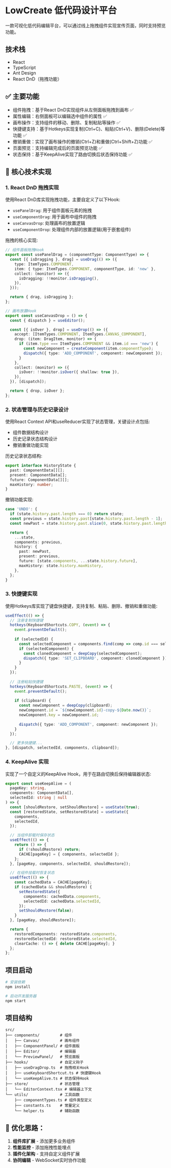 # LowCreate 低代码设计平台

一款可视化低代码编辑平台，可以通过线上拖拽组件实现宣传页面，同时支持预览功能。

## 技术栈

- React
- TypeScript
- Ant Design
- React DnD（拖拽功能）

## ✅ 主要功能

- 组件拖拽：基于React DnD实现组件从左侧面板拖拽到画布 ✅
- 属性编辑：右侧面板可以编辑选中组件的属性 ✅
- 画布操作：支持组件的移动、删除、复制粘贴等操作 ✅
- 快捷键支持：基于Hotkeys实现复制(Ctrl+C)、粘贴(Ctrl+V)、删除(Delete)等功能 ✅
- 撤销重做：实现了画布操作的撤销(Ctrl+Z)和重做(Ctrl+Shift+Z)功能 ✅
- 页面预览：支持编辑完成后的页面预览功能 ✅
- 状态保持：基于KeepAlive实现了路由切换后状态保持功能 ✅

## 🎯 核心技术实现

### 1. React DnD 拖拽实现

使用React DnD库实现拖拽功能，主要自定义了以下Hook:

- `usePanelDrag`: 用于组件面板元素的拖拽
- `useComponentDrag`: 用于画布中组件的拖拽
- `useCanvasDrop`: 处理画布的放置逻辑
- `useComponentDrop`: 处理组件内部的放置逻辑(用于嵌套组件)

拖拽的核心实现:
```typescript
// 组件面板拖拽Hook
export const usePanelDrag = (componentType: ComponentType) => {
  const [{ isDragging }, drag] = useDrag(() => ({
    type: ItemTypes.COMPONENT,
    item: { type: ItemTypes.COMPONENT, componentType, id: 'new' },
    collect: (monitor) => ({
      isDragging: !!monitor.isDragging(),
    }),
  }));

  return { drag, isDragging };
};

// 画布放置Hook
export const useCanvasDrop = () => {
  const { dispatch } = useEditor();

  const [{ isOver }, drop] = useDrop(() => ({
    accept: [ItemTypes.COMPONENT, ItemTypes.CANVAS_COMPONENT],
    drop: (item: DragItem, monitor) => {
      if (item.type === ItemTypes.COMPONENT && item.id === 'new') {
        const newComponent = createComponent(item.componentType);
        dispatch({ type: 'ADD_COMPONENT', component: newComponent });
      }
    },
    collect: (monitor) => ({
      isOver: !!monitor.isOver({ shallow: true }),
    }),
  }), [dispatch]);

  return { drop, isOver };
};
```

### 2. 状态管理与历史记录设计

使用React Context API和useReducer实现了状态管理，关键设计点包括:

- 组件数据结构设计
- 历史记录状态结构设计
- 撤销重做功能实现

历史记录状态结构:
```typescript
export interface HistoryState {
  past: ComponentData[][];
  present: ComponentData[];
  future: ComponentData[][];
  maxHistory: number;
}
```

撤销功能实现:
```typescript
case 'UNDO': {
  if (state.history.past.length === 0) return state;
  const previous = state.history.past[state.history.past.length - 1];
  const newPast = state.history.past.slice(0, state.history.past.length - 1);

  return {
    ...state,
    components: previous,
    history: {
      past: newPast,
      present: previous,
      future: [state.components, ...state.history.future],
      maxHistory: state.history.maxHistory,
    },
  };
}
```

### 3. 快捷键实现

使用Hotkeys库实现了键盘快捷键，支持复制、粘贴、删除、撤销和重做功能:

```typescript
useEffect(() => {
  // 注册复制快捷键
  hotkeys(KeyboardShortcuts.COPY, (event) => {
    event.preventDefault();
    
    if (selectedId) {
      const selectedComponent = components.find(comp => comp.id === selectedId);
      if (selectedComponent) {
        const clonedComponent = deepCopy(selectedComponent);
        dispatch({ type: 'SET_CLIPBOARD', component: clonedComponent });
      }
    }
  });
  
  // 注册粘贴快捷键
  hotkeys(KeyboardShortcuts.PASTE, (event) => {
    event.preventDefault();
    
    if (clipboard) {
      const newComponent = deepCopy(clipboard);
      newComponent.id = `${newComponent.id}-copy-${Date.now()}`;
      newComponent.key = newComponent.id;
      
      dispatch({ type: 'ADD_COMPONENT', component: newComponent });
    }
  });

  // 更多快捷键...
}, [dispatch, selectedId, components, clipboard]);
```

### 4. KeepAlive 实现

实现了一个自定义的KeepAlive Hook，用于在路由切换后保持编辑器状态:

```typescript
export const useKeepAlive = (
  pageKey: string,
  components: ComponentData[],
  selectedId: string | null
) => {
  const [shouldRestore, setShouldRestore] = useState(true);
  const [restoredState, setRestoredState] = useState({
    components,
    selectedId,
  });

  // 当组件卸载时保存状态
  useEffect(() => {
    return () => {
      if (!shouldRestore) return;
      CACHE[pageKey] = { components, selectedId };
    };
  }, [pageKey, components, selectedId, shouldRestore]);

  // 在组件挂载时恢复状态
  useEffect(() => {
    const cachedData = CACHE[pageKey];
    if (cachedData && shouldRestore) {
      setRestoredState({
        components: cachedData.components,
        selectedId: cachedData.selectedId,
      });
      setShouldRestore(false);
    }
  }, [pageKey, shouldRestore]);

  return {
    restoredComponents: restoredState.components,
    restoredSelectedId: restoredState.selectedId,
    clearCache: () => { delete CACHE[pageKey]; }
  };
};
```

## 项目启动

```bash
# 安装依赖
npm install

# 启动开发服务器
npm start
```

## 项目结构

```
src/
├── components/         # 组件
│   ├── Canvas/         # 画布组件
│   ├── ComponentPanel/ # 组件面板
│   ├── Editor/         # 编辑器
│   └── PreviewPanel/   # 预览面板
├── hooks/              # 自定义钩子
│   ├── useDragDrop.ts  # 拖拽相关Hook
│   ├── useKeyboardShortcut.ts # 快捷键Hook
│   └── useKeepAlive.ts # 状态保持Hook
├── store/              # 状态管理
│   └── EditorContext.tsx # 编辑器上下文
└── utils/              # 工具函数
    ├── componentTypes.ts # 组件类型定义
    ├── constants.ts    # 常量定义
    └── helper.ts       # 辅助函数
```

## 🎯 优化思路：
1. **组件库扩展** - 添加更多业务组件
2. **性能监控** - 添加拖拽性能埋点
3. **插件化架构** - 支持自定义组件扩展
4. **协同编辑** - WebSocket实时协作功能

